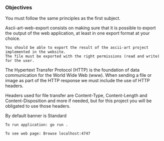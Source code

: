 ### Objectives

You must follow the same principles as the first subject.

Ascii-art-web-export consists on making sure that it is possible to export the output of the web application, at least in one export format at your choice.

    You should be able to export the result of the ascii-art project implemented in the website.
    The file must be exported with the right permissions (read and write) for the user.

The Hypertext Transfer Protocol (HTTP) is the foundation of data communication for the World Wide Web (www). When sending a file or image as part of the HTTP response we must include the use of HTTP headers.

Headers used for file transfer are Content-Type, Content-Length and Content-Disposition and more if needed, but for this project you will be obligated to use those headers.



By default banner is Standard

    To run application: go run .

    To see web page: Browse localhost:4747
